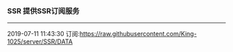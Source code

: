 ### SSR 提供SSR订阅服务
---
2019-07-11 11:43:30 订阅:https://raw.githubusercontent.com/King-1025/server/SSR/DATA
